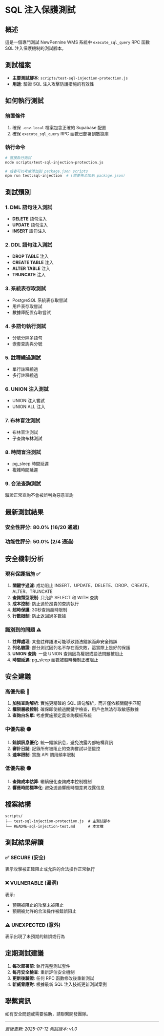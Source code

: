 # SQL 注入保護測試

## 概述
這是一個專門測試 NewPennine WMS 系統中 `execute_sql_query` RPC 函數 SQL 注入保護機制的測試腳本。

## 測試檔案
- **主要測試腳本**: `scripts/test-sql-injection-protection.js`
- **用途**: 驗證 SQL 注入攻擊防護措施的有效性

## 如何執行測試

### 前置條件
1. 確保 `.env.local` 檔案包含正確的 Supabase 配置
2. 確保 `execute_sql_query` RPC 函數已部署到數據庫

### 執行命令
```bash
# 直接執行測試
node scripts/test-sql-injection-protection.js

# 或者可以考慮添加到 package.json scripts
npm run test:sql-injection  # (需要先添加到 package.json)
```

## 測試類別

### 1. DML 語句注入測試
- **DELETE** 語句注入
- **UPDATE** 語句注入  
- **INSERT** 語句注入

### 2. DDL 語句注入測試
- **DROP TABLE** 注入
- **CREATE TABLE** 注入
- **ALTER TABLE** 注入
- **TRUNCATE** 注入

### 3. 系統表存取測試
- PostgreSQL 系統表存取嘗試
- 用戶表存取嘗試
- 數據庫配置存取嘗試

### 4. 多語句執行測試
- 分號分隔多語句
- 嵌套查詢與分號

### 5. 註釋繞過測試
- 單行註釋繞過
- 多行註釋繞過

### 6. UNION 注入測試
- UNION 注入嘗試
- UNION ALL 注入

### 7. 布林盲注測試
- 布林盲注測試
- 子查詢布林測試

### 8. 時間盲注測試
- pg_sleep 時間延遲
- 複雜時間延遲

### 9. 合法查詢測試
驗證正常查詢不會被誤判為惡意查詢

## 最新測試結果

### 安全性評分: 80.0% (16/20 通過)
### 功能性評分: 50.0% (2/4 通過)

## 安全機制分析

### 現有保護措施 ✅
1. **關鍵字過濾**: 成功阻止 INSERT、UPDATE、DELETE、DROP、CREATE、ALTER、TRUNCATE
2. **查詢類型限制**: 只允許 SELECT 和 WITH 查詢
3. **成本控制**: 防止過於昂貴的查詢執行
4. **超時保護**: 30秒查詢超時限制
5. **行數限制**: 防止返回過多數據

### 識別到的問題 ⚠️
1. **註釋處理**: 某些註釋語法可能導致語法錯誤而非安全錯誤
2. **列名驗證**: 部分測試因列名不存在而失敗，這實際上是好的保護
3. **UNION 查詢**: 一些 UNION 查詢因為權限或語法問題被阻止
4. **時間延遲**: pg_sleep 函數被超時機制正確阻止

## 安全建議

### 高優先級 🔴
1. **加強查詢解析**: 實施更精確的 SQL 語句解析，而非僅依賴關鍵字匹配
2. **權限層級控制**: 確保即使繞過關鍵字檢查，用戶也無法存取敏感數據
3. **查詢白名單**: 考慮實施預定義查詢模板系統

### 中優先級 🟡
1. **錯誤訊息優化**: 統一錯誤訊息，避免洩露內部結構資訊
2. **審計日誌**: 記錄所有被阻止的查詢嘗試以便監控
3. **速率限制**: 實施 API 調用頻率限制

### 低優先級 🟢
1. **查詢成本估算**: 繼續優化查詢成本控制機制
2. **響應時間標準化**: 避免透過響應時間差異洩露信息

## 檔案結構

```
scripts/
├── test-sql-injection-protection.js  # 主測試腳本
└── README-sql-injection-test.md      # 本文檔
```

## 測試結果解讀

### ✅ SECURE (安全)
表示攻擊被正確阻止或允許的合法操作正常執行

### ❌ VULNERABLE (漏洞)  
表示:
- 預期被阻止的攻擊未被阻止
- 預期被允許的合法操作被錯誤阻止

### ⚠️ UNEXPECTED (意外)
表示出現了未預期的錯誤或行為

## 定期測試建議

1. **每次部署前**: 執行完整測試套件
2. **每月安全檢查**: 重新評估安全機制
3. **更新後驗證**: 任何 RPC 函數修改後重新測試
4. **新威脅應對**: 根據最新 SQL 注入技術更新測試案例

## 聯繫資訊
如有安全問題或需要協助，請聯繫開發團隊。

---
*最後更新: 2025-07-12*
*測試版本: v1.0*